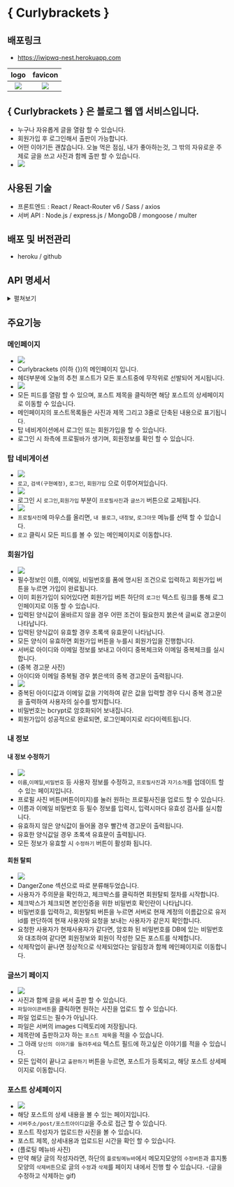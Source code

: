 # { Curlybrackets }

## 배포링크 
- https://iwipwq-nest.herokuapp.com

| logo | favicon |
|:------:|:---------:|
|![](./props/curlylogo-02.png)|![](./props/curlylogo-03.png)|

## { Curlybrackets } 은 블로그 웹 앱 서비스입니다.

- 누구나 자유롭게 글을 열람 할 수 있습니다.
- 회원가입 후 로그인해서 출판이 가능합니다.
- 어떤 이야기든 괜찮습니다. 오늘 먹은 점심, 내가 좋아하는것, 그 밖의 자유로운 주제로 글을 쓰고 사진과 함께 출판 할 수 있습니다.
- ![](./props/create-read-edit-delete.png)

## 사용된 기술
- 프론트엔드 : React / React-Router v6 / Sass / axios
- 서버 API : Node.js / express.js / MongoDB / mongoose / multer

## 배포 및 버전관리
- heroku / github

## API 명세서

<details>
<summary> 펼쳐보기 </summary>

### 0.요청 URL
https://iwipwq-nest.herokuapp.com/api

### 1. 회원가입

API
```
POST /register
```
Req
```
{
    username: String,
    email: String,
    password: String,
} 
```
Res
```JSON
{   
    biography: String,
    createdAt: String,
    email: String,
    profileImg: String,
    updatedAt: String,
    username: String,
    __v: 0,
    _id: String,
}
```
### 2. 로그인

API
```
POST /login
```
Req
```JSON
{
    username: String,
    password: String,
} 
```
Res
```JSON
{
    biography: String,
    createdAt: String,
    email: String,
    profileImg: String, //(filename + Date.now())
    updatedAt: String,
    username: String,
    __v: Number,
    _id: String
}
```

### 3. 회원정보 (계정관리)

#### 3-1. 회원정보 가져오기
API
```
GET /user/:UserId
```
Res
```
{
    biography: String,
    createdAt: String,
    email: String,
    profileImg: String, //(filename + Date.now())
    updatedAt: String,
    username: String,
    __v: Number,
    _id: String
}
```

#### 3-2. 회원정보 수정
API
```
PUT /user/:userId
```
Req
```JSON
{        
    userId: String,
    username: String,
    email: String,
    password: String,
    biography: String,
    profileImg: String,
}

```
Res
```
{
    biography: String,
    createdAt: String,
    email: String,
    profileImg: String, //(filename + Date.now())
    updatedAt: String,
    username: String,
    __v: Number,
    _id: String
}

```
#### 3-2. 계정 삭제
API
```
DELETE /user/:userId
```
Req
```
{
    data: {
        userId: String,
        password: String,
    }
}
```
Res
```
{
    biography: String,
    createdAt: String,
    email: String,
    profileImg: String,
    updatedAt: String,
    username: String,
    __v: Number,
    _id: String
}
```

### 4. 포스트 정보 가져오기

#### 4-1. 특정 포스트 가져오기
API
```
GET /post/:postId
```

Res
```JSON
{   
    categories: [Array],
    createdAt: String,
    desc: String,
    title: String,
    updatedAt: String,
    username: String,
    __v: Number,
    _id: String
},
```

#### 4-2. 특정 유저의 포스트 가져오기
API
```
GET /post/:userId
```
Res
```JSON
{
        {   //첫번째 포스트 (data[0])
        categories: [Array]
        createdAt: String
        desc: String
        title: String
        updatedAt: String
        username: String
        __v: 0
        _id: String
    },

    //...
    //...

    {   //마지막 포스트 (data[data.length - 1])
        categories: [Array]
        createdAt: String
        desc: String
        title: String
        updatedAt: String
        username: String
        __v: 0
        _id: String
    },
}
```

#### 4-3. 모든 포스트 정보 가져오기
API

```
GET /post
```

Res
```json
[
    {   //첫번째 포스트 (data[0])
        categories: [Array]
        createdAt: String
        desc: String
        title: String
        updatedAt: String
        username: String
        __v: 0
        _id: String
    },

    //...
    //...

    {   //마지막 포스트 (data[data.length - 1])
        categories: [Array]
        createdAt: String
        desc: String
        title: String
        updatedAt: String
        username: String
        __v: 0
        _id: String
    },
]
```

### 5. 카테고리

#### 5-1. 카테고리 가져오기
API
```
GET /category
```
res
```JSON
{
    name: String,
    updatedAt: String,
}
```

#### 5-1. 카테고리 추가하기
API
```
GET /category
```
req
```JSON
{
    name: String,
}
```
res
```JSON
{
    name: String,
    updatedAt: String,
}
```
</details>

## 주요기능

### 메인페이지
- ![](./props/iwipwq-nest.herokuapp.com_.png)
- Curlybrackets (이하 {})의 메인페이지 입니다.
- 헤더부분에 오늘의 추천 포스트가 모든 포스트중에 무작위로 선발되어 게시됩니다.
- ![](./props/main-page-scroll.png)
- 모든 피드를 열람 할 수 있으며, 포스트 제목을 클릭하면 해당 포스트의 상세페이지로 이동할 수 있습니다.
- 메인페이지의 포스트목록들은 사진과 제목 그리고 3줄로 단축된 내용으로 표기됩니다.
- 탑 네비게이션에서 로그인 또는 회원가입을 할 수 있습니다.
- 로그인 시 좌측에 프로필바가 생기며, 회원정보를 확인 할 수 있습니다.

### 탑 네비게이션
- ![](./props/235916.png)
- `로고`, `검색(구현예정)`, `로그인`, `회원가입` 으로 이루어져있습니다.
- ![](./props/235846.png)
- 로그인 시 `로그인`,`회원가입` 부분이 `프로필사진`과 `글쓰기` 버튼으로 교체됩니다.
- ![](./props/000205.png)
- `프로필사진`에 마우스를 올리면, `내 블로그`, `내정보`, `로그아웃` 메뉴를 선택 할 수 있습니다.
- `로고` 클릭시 모든 피드를 볼 수 있는 메인페이지로 이동합니다.

### 회원가입
- ![](./props/%ED%9A%8C%EC%9B%90%EA%B0%80%EC%9E%85.png)
- 필수정보인 이름, 이메일, 비밀번호를 폼에 명시된 조건으로 입력하고 회원가입 버튼을 누르면 가입이 완료됩니다.
- 이미 회원가입이 되어있다면 회원가입 버튼 하단의 `로그인` 텍스트 링크를 통해 로그인페이지로 이동 할 수 있습니다. 
- 입력된 양식값이 올바르지 않을 경우 어떤 조건이 필요한지 붉은색 글씨로 경고문이 나타납니다.
- 입력된 양식값이 유효할 경우 초록색 유효문이 나타납니다.
- 모든 양식이 유효하면 회원가입 버튼을 누를시 회원가입을 진행합니다.
- 서버로 아이디와 이메일 정보를 보내고 아이디 중복체크와 이메일 중복체크를 실시합니다.
- (중복 경고문 사진)
- 아이디와 이메일 중복될 경우 붉은색의 중복 경고문이 출력됩니다.
- ![](./props/name-overlap.png)
- 중복된 아이디값과 이메일 값을 기억하여 같은 값을 입력할 경우 다시 중복 경고문을 출력하여 사용자의 실수를 방지합니다.
- 비밀번호는 bcrypt로 암호화되어 보내집니다.
- 회원가입이 성공적으로 완료되면, 로그인페이지로 리다이렉트됩니다.

### 내 정보
#### 내 정보 수정하기
- ![](./props/account-edit.png)
- `이름`,`이메일`,`비밀번호` 등 사용자 정보를 수정하고, `프로필사진`과 `자기소개`를 업데이트 할 수 있는 페이지입니다.
- 프로필 사진 버튼(버튼이미지)를 눌러 원하는 프로필사진을 업로드 할 수 있습니다.
- 이름과 이메일 비밀번호 등 필수 정보를 입력시, 입력시마다 유효성 검사를 실시합니다.
- 유효하지 않은 양식값이 들어올 경우 빨간색 경고문이 출력됩니다.
- 유효한 양식값일 경우 초록색 유효문이 출력됩니다.
- 모든 정보가 유효할 시 `수정하기` 버튼이 활성화 됩니다.

#### 회원 탈퇴
- ![](./props/account-delete.png)
- DangerZone 섹션으로 따로 분류해두었습니다.
- 사용자가 주의문을 확인하고, 체크박스를 클릭하면 회원탈퇴 절차를 시작합니다.
- 체크박스가 체크되면 본인인증을 위한 비밀번호 확인란이 나타납니다.
- 비밀번호를 입력하고, 회원탈퇴 버튼을 누르면 서버로 현재 계정의 이름값으로 유저id를 판단하여 현재 사용자와 요청을 보내는 사용자가 같은지 확인합니다.
- 요청한 사용자가 현재사용자가 같다면, 암호화 된 비밀번호를 DB에 있는 비밀번호와 대조하여 같다면 회원정보와 회원이 작성한 모든 포스트를 삭제합니다.
- 삭제작업이 끝나면 정상적으로 삭제되었다는 알림창과 함께 메인페이지로 이동합니다.

### 글쓰기 페이지
- ![](./props/post-create.png)
- 사진과 함께 글을 써서 출판 할 수 있습니다.
- `파일아이콘버튼`을 클릭하면 원하는 사진을 업로드 할 수 있습니다.
- 파일 업로드는 필수가 아닙니다.
- 파일은 서버의 images 디렉토리에 저장됩니다.
- 제목란에 출판하고자 하는 `포스트 제목`을 적을 수 있습니다.
- 그 아래 `당신의 이야기를 들려주세요` 텍스트 필드에 하고싶은 이야기를 적을 수 있습니다.
- 모든 입력이 끝나고 `출판하기` 버튼을 누르면, 포스트가 등록되고, 해당 포스트 상세페이지로 이동합니다.

### 포스트 상세페이지
- ![](./props/post-edit-delete.png)
- 해당 포스트의 상세 내용을 볼 수 있는 페이지입니다.
- `서버주소/post/포스트아이디값`을 주소로 접근 할 수 있습니다.
- 포스트 작성자가 업로드한 사진을 볼 수 있습니다.
- 포스트 제목, 상세내용과 업로드된 시간을 확인 할 수 있습니다.
- (플로팅 메뉴바 사진)
- 만약 해당 글의 작성자라면, 하단의 `플로팅메뉴바`에서 메모지모양의 `수정버튼`과 휴지통모양의 `삭제버튼`으로 글의 `수정`과 `삭제`를 페이지 내에서 진행 할 수 있습니다.
-(글을 수정하고 삭제하는 gif)

